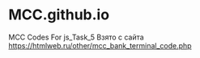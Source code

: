 # MCC.github.io
MCC Codes For js_Task_5
Взято с сайта 
https://htmlweb.ru/other/mcc_bank_terminal_code.php
